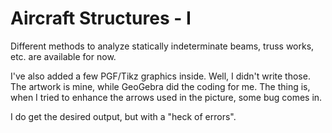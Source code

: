 Aircraft Structures - I
===
Different methods to analyze statically indeterminate beams, truss works, etc. are available for now.

I've also added a few PGF/Tikz graphics inside. Well, I didn't write those. The artwork is mine, while GeoGebra did the coding for me. The thing is, when I tried to enhance the arrows used in the picture, some bug comes in.

I do get the desired output, but with a "heck of errors".
